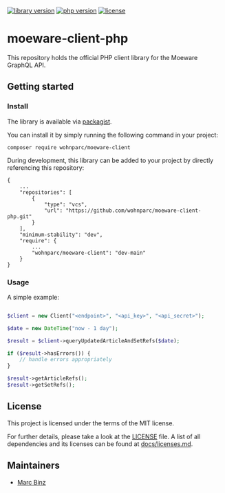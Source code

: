 
[![library version](https://img.shields.io/packagist/v/wohnparc/moeware-client)](https://packagist.org/packages/wohnparc/moeware-client)
[![php version](https://img.shields.io/packagist/dependency-v/wohnparc/moeware-client/php)](https://www.php.net/releases/index.php)
[![license](https://img.shields.io/packagist/l/wohnparc/moeware-client)](.)

# moeware-client-php

This repository holds the official PHP client library for the Moeware GraphQL API.

## Getting started

### Install

The library is available via [packagist](https://packagist.org/packages/wohnparc/moeware-client).

You can install it by simply running the following command in your project:

`composer require wohnparc/moeware-client`

During development, this library can be added to your project by directly referencing this repository:

```composer
{
    ...
    "repositories": [
        {
            "type": "vcs",
            "url": "https://github.com/wohnparc/moeware-client-php.git"
        }
    ],
    "minimum-stability": "dev",
    "require": {
        ...
        "wohnparc/moeware-client": "dev-main"
    }
}
```

### Usage

A simple example:

```php

$client = new Client("<endpoint>", "<api_key>", "<api_secret>");

$date = new DateTime("now - 1 day");

$result = $client->queryUpdatedArticleAndSetRefs($date);

if ($result->hasErrors()) {
    // handle errors appropriately
}

$result->getArticleRefs();
$result->getSetRefs();

```

## License

This project is licensed under the terms of the MIT license.

For further details, please take a look at the [LICENSE](LICENSE) file.
A list of all dependencies and its licenses can be found at [docs/licenses.md](docs/licenses.md).

## Maintainers

- [Marc Binz](https://github.com/marcbinz)
